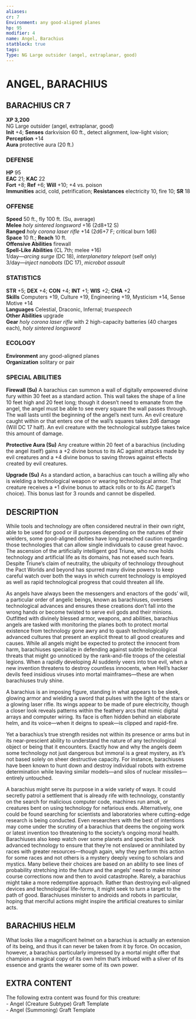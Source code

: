 ```yaml
---
aliases: 
cr: 7
Environment: any good-aligned planes  
hp: 95
modifier: 4
name: Angel, Barachius
statblock: true
tags: 
Type: NG Large outsider (angel, extraplanar, good)  
---
```

# ANGEL, BARACHIUS
## BARACHIUS CR 7

**XP 3,200**  
NG Large outsider (angel, extraplanar, good)  
**Init** +4; **Senses** darkvision 60 ft., detect alignment, low-light vision; **Perception** +14  
**Aura** protective aura (20 ft.)

### DEFENSE

**HP** 95  
**EAC** 21; **KAC** 22  
**Fort** +8; **Ref** +6; **Will** +10; +4 vs. poison  
**Immunities** acid, cold, petrification; **Resistances** electricity 10, fire 10; **SR** 18  

### OFFENSE

**Speed** 50 ft., fly 100 ft. (Su, average)  
**Melee** _holy sintered longsword_ +16 (2d8+12 S)  
**Ranged** _holy corona laser rifle_ +14 (2d6+7 F; critical burn 1d6)  
**Space** 10 ft.; **Reach** 10 ft.  
**Offensive Abilities** firewall  
**Spell-Like Abilities** (CL 7th; melee +16)  
1/day—_arcing surge_ (DC 18), _interplanetary teleport_ (self only)  
3/day—_inject nanobots_ (DC 17), _microbot assault_

### STATISTICS

**STR** +5; **DEX** +4; **CON** +4; **INT** +1; **WIS** +2; **CHA** +2  
**Skills** Computers +19, Culture +19, Engineering +19, Mysticism +14, Sense Motive +14  
**Languages** Celestial, Draconic, Infernal; _truespeech_  
**Other Abilities** upgrade  
**Gear** _holy corona laser rifle_ with 2 high-capacity batteries (40 charges each), _holy sintered longsword_

### ECOLOGY

**Environment** any good-aligned planes  
**Organization** solitary or pair

### SPECIAL ABILITIES

**Firewall (Su)** A barachius can summon a wall of digitally empowered divine fury within 30 feet as a standard action. This wall takes the shape of a line 10 feet high and 20 feet long; though it doesn’t need to emanate from the angel, the angel must be able to see every square the wall passes through. The wall lasts until the beginning of the angel’s next turn. An evil creature caught within or that enters one of the wall’s squares takes 2d6 damage (Will DC 17 half). An evil creature with the technological subtype takes twice this amount of damage.

**Protective Aura (Su)** Any creature within 20 feet of a barachius (including the angel itself) gains a +2 divine bonus to its AC against attacks made by evil creatures and a +4 divine bonus to saving throws against effects created by evil creatures.

**Upgrade (Su)** As a standard action, a barachius can touch a willing ally who is wielding a technological weapon or wearing technological armor. That creature receives a +1 divine bonus to attack rolls or to its AC (target’s choice). This bonus last for 3 rounds and cannot be dispelled.

## DESCRIPTION

While tools and technology are often considered neutral in their own right, able to be used for good or ill purposes depending on the natures of their wielders, some good-aligned deities have long preached caution regarding those technologies that can allow single individuals to cause great havoc. The ascension of the artificially intelligent god Triune, who now holds technology and artificial life as its domains, has not eased such fears. Despite Triune’s claim of neutrality, the ubiquity of technology throughout the Pact Worlds and beyond has spurred many divine powers to keep careful watch over both the ways in which current technology is employed as well as rapid technological progress that could threaten all life.

As angels have always been the messengers and enactors of the gods’ will, a particular order of angelic beings, known as barachiuses, oversees technological advances and ensures these creations don’t fall into the wrong hands or become twisted to serve evil gods and their minions. Outfitted with divinely blessed armor, weapons, and abilities, barachius angels are tasked with monitoring the planes both to protect mortal existence from technology gone awry and to quash technologically advanced cultures that present an explicit threat to all good creatures and causes. While all angels might be expected to protect the innocent from harm, barachiuses specialize in defending against subtle technological threats that might go unnoticed by the rank-and-file troops of the celestial legions. When a rapidly developing AI suddenly veers into true evil, when a new invention threatens to destroy countless innocents, when Hell’s hacker devils feed insidious viruses into mortal mainframes—these are when barachiuses truly shine.

A barachius is an imposing figure, standing in what appears to be sleek, glowing armor and wielding a sword that pulses with the light of the stars or a glowing laser rifle. Its wings appear to be made of pure electricity, though a closer look reveals patterns within the feathery arcs that mimic digital arrays and computer wiring. Its face is often hidden behind an elaborate helm, and its voice—when it deigns to speak—is clipped and rapid-fire.

Yet a barachius’s true strength resides not within its presence or arms but in its near-prescient ability to understand the nature of any technological object or being that it encounters. Exactly how and why the angels deem some technology not just dangerous but immoral is a great mystery, as it’s not based solely on sheer destructive capacity. For instance, barachiuses have been known to hunt down and destroy individual robots with extreme determination while leaving similar models—and silos of nuclear missiles—entirely untouched.

A barachius might serve its purpose in a wide variety of ways. It could secretly patrol a settlement that is already rife with technology, constantly on the search for malicious computer code, machines run amok, or creatures bent on using technology for nefarious ends. Alternatively, one could be found searching for scientists and laboratories where cutting-edge research is being conducted. Even researchers with the best of intentions may come under the scrutiny of a barachius that deems the ongoing work or latest invention too threatening to the society’s ongoing moral health. Barachiuses also keep watch over some planets and species that lack advanced technology to ensure that they’re not enslaved or annihilated by races with greater resources—though again, why they perform this action for some races and not others is a mystery deeply vexing to scholars and mystics. Many believe their choices are based on an ability to see lines of probability stretching into the future and the angels’ need to make minor course corrections now and then to avoid catastrophe. Rarely, a barachius might take a more redemptive approach. Rather than destroying evil-aligned devices and technological life-forms, it might seek to turn a target to the path of good. Barachiuses minister to androids and robots in particular, hoping that merciful actions might inspire the artificial creatures to similar acts.

## BARACHIUS HELM

What looks like a magnificent helmet on a barachius is actually an extension of its being, and thus it can never be taken from it by force. On occasion, however, a barachius particularly impressed by a mortal might offer that champion a magical copy of its own helm that’s imbued with a sliver of its essence and grants the wearer some of its own power.

## EXTRA CONTENT

The following extra content was found for this creature:  
\- Angel (Creature Subtype) Graft Template  
\- Angel (Summoning) Graft Template
